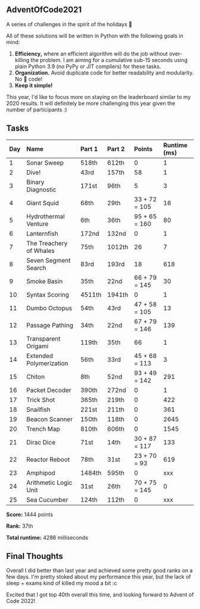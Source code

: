 ## AdventOfCode2021
A series of challenges in the spirit of the holidays 🎄

All of these solutions will be written in Python with the following goals in mind:
1. __Efficiency,__ where an efficient algorithm will do the job without over-killing the problem. I am aiming for a cumulative sub-15 seconds using plain Python 3.9 (no PyPy or JIT compilers) for these tasks.
2. __Organization.__ Avoid duplicate code for better readability and modularity. No 🍝 code!
3. __Keep it simple!__

This year, I'd like to focus more on staying on the leaderboard similar to my 2020 results. 
It will definitely be more challenging this year given the number of participants :)

## Tasks

| Day | Name                               | Part 1 | Part 2 | Points        | Runtime (ms) |
| --- | :--------------------------------- |:------ |:------ | :------------ | :----------- |
| 1   | Sonar Sweep                        | 518th  | 612th  | 0             | 1            |
| 2   | Dive!                              | 43rd   | 157th  | 58            | 1            |
| 3   | Binary Diagnostic                  | 171st  | 96th   | 5             | 3            |
| 4   | Giant Squid                        | 68th   | 29th   | 33 + 72 = 105 | 16           |
| 5   | Hydrothermal Venture               | 6th    | 36th   | 95 + 65 = 160 | 80           |
| 6   | Lanternfish                        | 172nd  | 132nd  | 0             | 1            |
| 7   | The Treachery of Whales            | 75th   | 1012th | 26            | 7            |
| 8   | Seven Segment Search               | 83rd   | 193rd  | 18            | 618          |
| 9   | Smoke Basin                        | 35th   | 22nd   | 66 + 79 = 145 | 30           |
| 10  | Syntax Scoring                     | 4511th | 1941th | 0             | 1            |
| 11  | Dumbo Octopus                      | 54th   | 43rd   | 47 + 58 = 105 | 13           |
| 12  | Passage Pathing                    | 34th   | 22nd   | 67 + 79 = 146 | 139          |
| 13  | Transparent Origami                | 119th  | 35th   | 66            | 1            |
| 14  | Extended Polymerization            | 56th   | 33rd   | 45 + 68 = 113 | 3            |
| 15  | Chiton                             | 8th    | 52nd   | 93 + 49 = 142 | 291          |
| 16  | Packet Decoder                     | 390th  | 272nd  | 0             | 1            |
| 17  | Trick Shot                         | 365th  | 219th  | 0             | 422          |
| 18  | Snailfish                          | 221st  | 211th  | 0             | 361          |
| 19  | Beacon Scanner                     | 150th  | 118th  | 0             | 2645         |
| 20  | Trench Map                         | 810th  | 606th  | 0             | 1545         |
| 21  | Dirac Dice                         | 71st   | 14th   | 30 + 87 = 117 | 133          |
| 22  | Reactor Reboot                     | 78th   | 31st   | 23 + 70 = 93  | 619          |
| 23  | Amphipod                           | 1484th | 595th  | 0             | xxx          |
| 24  | Arithmetic Logic Unit              | 31st   | 26th   | 70 + 75 = 145 | 0            |
| 25  | Sea Cucumber                       | 124th  | 112th  | 0             | xxx          |

__Score:__ 1444 points

__Rank:__ 37th

__Total runtime:__ 4286 milliseconds

## Final Thoughts 

Overall I did better than last year and achieved some pretty good ranks on a few days. I'm pretty stoked about my performance this year, but the lack of sleep + exams kind of killed my mood a bit :c 

Excited that I got top 40th overall this time, and looking forward to Advent of Code 2022!

